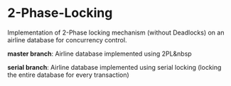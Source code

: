 # 2-Phase-Locking
Implementation of 2-Phase locking mechanism (without Deadlocks) on an airline database for concurrency control.

**master branch**: Airline database implemented using 2PL&nbsp 

**serial branch**: Airline database implemented using serial locking (locking the entire database for every transaction)



